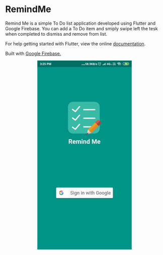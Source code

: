 # RemindMe
Remind Me is a simple To Do list application developed using Flutter and Google Firebase. You can add a To Do item and smiply swipe left the tesk when completed to dismiss and remove from list.

For help getting started with Flutter, view the online <a href="https://flutter.dev/">documentation</a>.

Built with <a href="https://console.firebase.google.com/">Google Firebase. </a>

  <p align="center">
    <img src="demo/remind.gif" height="600" width="300"/>
  </p>
